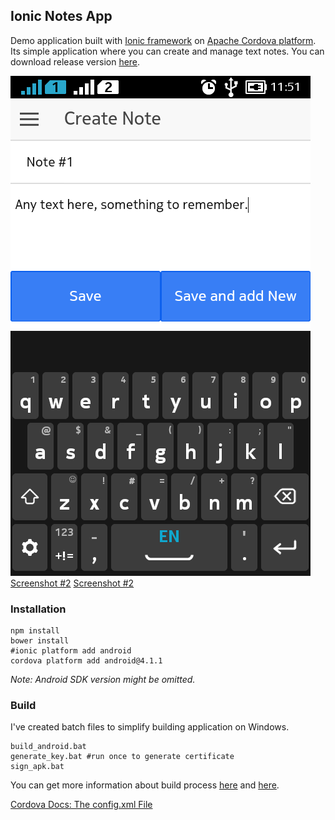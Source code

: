 ## Ionic Notes App
Demo application built with [Ionic framework](http://ionicframework.com) on [Apache Cordova platform](https://cordova.apache.org). Its simple application where you can create and manage text notes. You can download release version [here](https://github.com/burdiuz/ionic-notes-app/raw/master/ionicnotesapp-release.apk).  
  
![Screenshot #1](https://github.com/burdiuz/ionic-notes-app/raw/master/screenshots/03.png)
[Screenshot #2](https://github.com/burdiuz/ionic-notes-app/raw/master/screenshots/04.png)
[Screenshot #2](https://github.com/burdiuz/ionic-notes-app/raw/master/screenshots/05.png)

### Installation
```batch
npm install
bower install
#ionic platform add android
cordova platform add android@4.1.1
```
*Note: Android SDK version might be omitted.*

### Build
I've created batch files to simplify building application on Windows.
```batch
build_android.bat
generate_key.bat #run once to generate certificate
sign_apk.bat
```
You can get more information about build process [here](http://ionicframework.com/docs/guide/publishing.html) and [here](https://cordova.apache.org/docs/en/4.0.0/guide/platforms/android/).
  
[Cordova Docs: The config.xml File](https://cordova.apache.org/docs/en/4.0.0/config_ref/)
